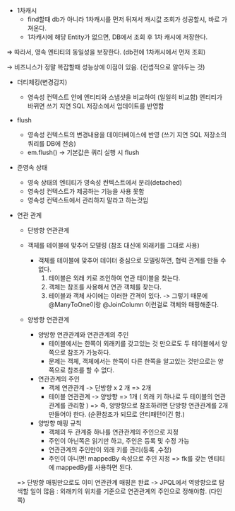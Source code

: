 - 1차캐시
    - find할때 db가 아니라 1차캐시를 먼저 뒤져서 캐시값 조회가 성공할시, 바로 가져온다.
    - 1차캐시에 해당 Entity가 없으면, DB에서 조회 후 1차 캐시에 저장한다.

⇒ 따라서, 영속 엔티티의 동일성을 보장한다. (db전에 1차캐시에서 먼저 조회)

→ 비즈니스가 정말 복잡할때 성능상에 이점이 있음. (컨셉적으로 알아두는 것)

- 더티체킹(변경감지)
    - 영속성 컨텍스트 안에 엔티티와 스냅샷을 비교하여 (일일히 비교함) 엔티티가 바뀌면 쓰기 지연 SQL 저장소에서 업데이트를 반영함

- flush
    - 영속성 컨텍스트의 변경내용을 데이터베이스에 반영 (쓰기 지연 SQL 저장소의 쿼리를 DB에 전송)
    - em.flush() → 기본값은 쿼리 실행 시 flush

- 준영속 상태
    - 영속 상태의 엔티티가 영속성 컨텍스트에서 분리(detached)
    - 영속성 컨텍스트가 제공하는 기능을 사용 못함
    - 영속성 컨텍스트에서 관리하지 말라고 하는것임

- 연관 관계
    - 단방향 연관관계
    - 객체를 테이블에 맞추어 모델링 (참조 대신에 외래키를 그대로 사용)
        - 객체를 테이블에 맞추어 데이터 중심으로 모델링하면, 협력 관계를 만들 수 없다.
            1. 테이블은 외래 키로 조인하여 연관 테이블을 찾는다.
            2. 객체는 참조를 사용해서 연관 객체를 찾는다.
            3. 테이블과 객체 사이에는 이러한 간격이 있다.
    -> 그렇기 때문에 @ManyToOne이랑 @JoinColumn 이런걸로 객체와 매핑해준다.

    - 양방향 연관관계
        - 양방향 연관관계와 연관관계의 주인
            - 테이블에서는 한쪽이 외래키를 갖고있는 것 만으로도 두 테이블에서 양쪽으로 참조가 가능하다.
            - 문제는 객체, 객체에서는 한쪽이 다른 한쪽을 알고있는 것만으로는 양쪽으로 참조를 할 수 없다.
        - 연관관계의 주인
            - 객체 연관관계 -> 단방향 x 2 개 => 2개
            - 테이블 연관관계 -> 양방향 => 1개 ( 외래 키 하나로 두 테이블의 연관관계를 관리함 )
            => 즉, 양방향으로 참조하려면 단방향 연관관계를 2개 만들어야 한다. (순환참조가 되므로 안티패턴이긴 함.)
        - 양방향 매핑 규칙
            - 객체의 두 관계중 하나를 연관관계의 주인으로 지정
            - 주인이 아닌쪽은 읽기만 하고, 주인은 등록 및 수정 가능
            - 연관관계의 주인만이 외래 키를 관리(등록 ,수정)
            - 주인이 아니면! mappedBy 속성으로 주인 지정
            => fk를 갖는 엔티티에 mappedBy를 사용하면 된다.
    
    => 단방향 매핑만으로도 이미 연관관계 매핑은 완료
    -> JPQL에서 역방향으로 탐색할 일이 많음
    : 외래키의 위치를 기준으로 연관관계의 주인으로 정해야함. (다인쪽)

